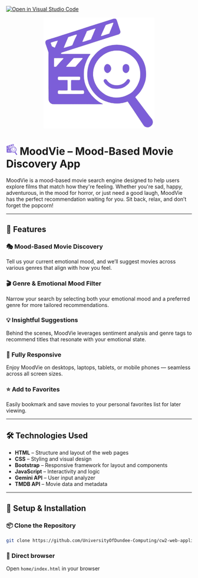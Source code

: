 [![Open in Visual Studio Code](https://classroom.github.com/assets/open-in-vscode-2e0aaae1b6195c2367325f4f02e2d04e9abb55f0b24a779b69b11b9e10269abc.svg)](https://classroom.github.com/online_ide?assignment_repo_id=19297794&assignment_repo_type=AssignmentRepo)

<p align="center">
<img src="image/moodvielogo2.png"        alt="moodvielogo" width="300" justify-item-center/>
</p>

# <img src="image/moodvielogo2.png"        alt="moodvielogo" width="30"/> MoodVie – Mood-Based Movie Discovery App

MoodVie is a mood-based movie search engine designed to help users explore films that match how they're feeling. Whether you're sad, happy, adventurous, in the mood for horror, or just need a good laugh, MoodVie has the perfect recommendation waiting for you. Sit back, relax, and don’t forget the popcorn!

---

## 🌟 Features

### 🎭 Mood-Based Movie Discovery  
Tell us your current emotional mood, and we’ll suggest movies across various genres that align with how you feel.

### 🎬 Genre & Emotional Mood Filter  
Narrow your search by selecting both your emotional mood and a preferred genre for more tailored recommendations.

### 💡 Insightful Suggestions  
Behind the scenes, MoodVie leverages sentiment analysis and genre tags to recommend titles that resonate with your emotional state.

### 📱 Fully Responsive  
Enjoy MoodVie on desktops, laptops, tablets, or mobile phones — seamless across all screen sizes.

### ⭐ Add to Favorites  
Easily bookmark and save movies to your personal favorites list for later viewing.

---

## 🛠 Technologies Used

- **HTML** – Structure and layout of the web pages  
- **CSS** – Styling and visual design  
- **Bootstrap** – Responsive framework for layout and components  
- **JavaScript** – Interactivity and logic  
- **Gemini API** – User input analyzer
- **TMDB API** – Movie data and metadata 

---

## 🚀 Setup & Installation

### 📦 Clone the Repository
```bash
git clone https://github.com/UniversityOfDundee-Computing/cw2-web-application-development-project-alliance.git
```
### 📱 Direct browser
Open ```home/index.html``` in your browser
